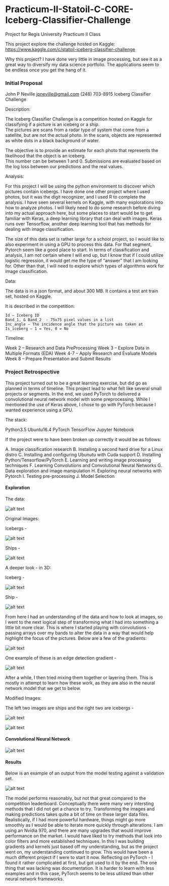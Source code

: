 # Practicum-II-Statoil-C-CORE-Iceberg-Classifier-Challenge
Project for Regis University Practicum II Class 


This project explore the challenge hosted on Kaggle:
https://www.kaggle.com/c/statoil-iceberg-classifier-challenge

Why this project?
  I have done very little in image processing, but see it as a great way to diversify my data science portfolio.
  The applications seem to be endless once you get the hang of it.
  
### Initial Proposal

John P Neville
jpneville@gmail.com	
(248) 703-8915
Iceberg Classifier Challenge

Description:

The Iceberg Classifier Challenge is a competition hosted on Kaggle for classifying if a picture is an iceberg or a ship.  
The pictures are scans from a radar type of system that come from a satellite, but are not the actual photo.  In the scans, 
objects are represented as white dots in a black background of water.

The objective is to provide an estimate for each photo that represents the likelihood that the object is an iceberg.  
This number can be between 1 and 0.  Submissions are evaluated based on the log loss between our predictions and the real values.

Analysis:

For this project I will be using the python environment to discover which pictures contain icebergs.  I have done one other 
project where I used photos, but it was the digit recognizer, and I used R to complete the analysis.  I have seen several 
kernels on Kaggle, with many explorations into how to analyze photos.  I will likely need to do some research before diving into
my actual approach here, but some places to start would be to get familiar with Keras, a deep learning library that can deal with 
images.  Keras runs over Tensorflow, another deep learning tool that has methods for dealing with image classification.

The size of this data set is rather large for a school project, so I would like to also experiment in using a GPU to process this data.  For that segment, Pytorch seem like a good place to start.
In terms of classification and analysis, I am not certain where I will end up, but I know that if I could utilize logistic 
regression, it would get me the type of “answer” that I am looking for.  Other than that, I will need to explore which types 
of algorithms work for image classification.  

Data:

The data is in a json format, and about 300 MB.  It contains a test ant train set, hosted on Kaggle.

It is described in the competition:

	Id – Iceberg ID
	Band_1, & Band_2  - 75x75 pixel values in a list
	Inc_angle – The incidence angle that the picture was taken at
	Is_iceberg – 1 = Yes, 0 = No

Timeline:

Week 2 – Research and Data PreProcessing
Week 3 – Explore Data in Multiple Formats (EDA)
Week 4-7 – Apply Research and Evaluate Models
Week 8 – Prepare Presentation and Submit Results

### Project Retrospective

This project turned out to be a great learning exercise, but did go as planned in terms of timeline.  This project lead to what felt like several small projects or segments.  In the end, we used PyTorch to delivered a convolutional neural network model with some preprocessing.  While I mentioned the use of Keras above, I chose to go with PyTorch because I wanted experience using a GPU.  

The stack:

Python3.5
Ubuntu16.4
PyTorch
TensorFlow
Jupyter Notebook

If the project were to have been broken up correctly it would be as follows:

A.  Image classification research
B.  Installing a second hard drive for a Linux distro
C.  Installing and configuring Ubunutu with Cuda support
D.  Installing Python/Tensorflow/PyTorch 
E.  Learning and writing image processing techniques
F.  Learning Convolutions and Convolutional Neural Networks
G.  Data exploration and image manipulation
H.  Exploring neural networks with Pytorch
I.  Testing pre-processing
J.  Model Selection

#### Exploration

The data:

![alt text](https://github.com/DSNeville/Practicum-II-Statoil-C-CORE-Iceberg-Classifier-Challenge/blob/master/Images/Data.png)

Original Images:

Icebergs -

![alt text](https://github.com/DSNeville/Practicum-II-Statoil-C-CORE-Iceberg-Classifier-Challenge/blob/master/Images/IcebergB1B2.png )

Ships - 

![alt text](https://github.com/DSNeville/Practicum-II-Statoil-C-CORE-Iceberg-Classifier-Challenge/blob/master/Images/ShipsB1B2.png )

A deeper look - in 3D:

Iceberg -

![alt text](https://github.com/DSNeville/Practicum-II-Statoil-C-CORE-Iceberg-Classifier-Challenge/blob/master/Images/Iceberg3d.png )

Ship - 

![alt text](https://github.com/DSNeville/Practicum-II-Statoil-C-CORE-Iceberg-Classifier-Challenge/blob/master/Images/Ship3d.png )


From here I had an understanding of the data and how to look at images, so I went to the next logical step of transforming what I had into something a little bit more clear.  This is where I started playing with convolutions - passing arrays over my bands to alter the data in a way that would help highlight the focus of the pictures.
Below are a few of the gradients:

![alt text](https://github.com/DSNeville/Practicum-II-Statoil-C-CORE-Iceberg-Classifier-Challenge/blob/master/Images/Gradients.png)

One example of these is an edge detection gradient -

![alt text](https://github.com/DSNeville/Practicum-II-Statoil-C-CORE-Iceberg-Classifier-Challenge/blob/master/Images/EdgeDetection.png)

After a while, I then tried mixing them together or layering them.  This is mostly in attempt to learn how these work, as they are also in the neural network model that we get to below.

Modified Images:

The left two images are ships and the right two are icebergs -

![alt text](https://github.com/DSNeville/Practicum-II-Statoil-C-CORE-Iceberg-Classifier-Challenge/blob/master/Images/MultipleConv.png)

![alt text](https://github.com/DSNeville/Practicum-II-Statoil-C-CORE-Iceberg-Classifier-Challenge/blob/master/Images/MultipleConv2.png)

#### Convolutional Neural Network

![alt text](https://github.com/DSNeville/Practicum-II-Statoil-C-CORE-Iceberg-Classifier-Challenge/blob/master/Images/ModelSummary.png)

#### Results

Below is an example of an output from the model testing against a validation set.

![alt text](https://github.com/DSNeville/Practicum-II-Statoil-C-CORE-Iceberg-Classifier-Challenge/blob/master/Images/ValidationLoss.png)

The model performs reasonably, but not that great compared to the competition leaderboard.
Conceptually there were many very intersting methods that I did not get a chance to try.  Transforming the images and making predictions takes quite a bit of time on these larger data files.  Realistically, if I had more powerful hardware, things might go more smoothly as I would be able to iterate more quickly through alterations.  I am using an Nvidia 970, and there are many upgrades that would improve performance on the market.
I would have liked to try methods that look into color filters and more established techniques.  In this I was building gradients and kernels just based off my understanding, but as the project went on, my understanding continued to grow.  This would have been a much different project if I were to start it now.
Reflecting on PyTorch - I found it rather complicated at first, but got used to it by the end.  The one thing that was lacking was documentation.  It is harder to learn with less examples and in this case, PyTorch seems to be less utilized than other neural network frameworks.  
